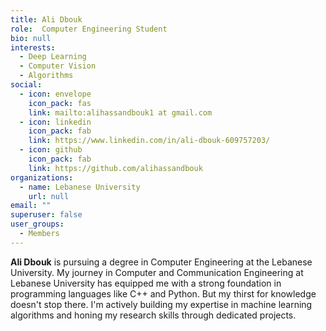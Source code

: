 ```yaml
---
title: Ali Dbouk
role:  Computer Engineering Student
bio: null
interests:
  - Deep Learning
  - Computer Vision
  - Algorithms
social:
  - icon: envelope
    icon_pack: fas
    link: mailto:alihassandbouk1 at gmail.com
  - icon: linkedin
    icon_pack: fab
    link: https://www.linkedin.com/in/ali-dbouk-609757203/
  - icon: github
    icon_pack: fab
    link: https://github.com/alihassandbouk
organizations:
  - name: Lebanese University
    url: null
email: ""
superuser: false
user_groups:
  - Members
---
```

**Ali Dbouk** is pursuing a degree in Computer Engineering at the Lebanese University. My journey in Computer and Communication Engineering at Lebanese University has equipped me with a strong foundation in programming languages like C++ and Python. But my thirst for knowledge doesn't stop there. I'm actively building my expertise in machine learning algorithms and honing my research skills through dedicated projects.
